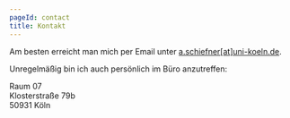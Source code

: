 ```yaml
---
pageId: contact
title: Kontakt
---
```


Am besten erreicht man mich per Email unter [a.schiefner\[at\]uni-koeln.de](mailto:a.schiefner@uni-koeln.de). 

Unregelmäßig bin ich auch persönlich im Büro anzutreffen: 

Raum 07 <br/>
Klosterstraße 79b <br/>
50931 Köln
